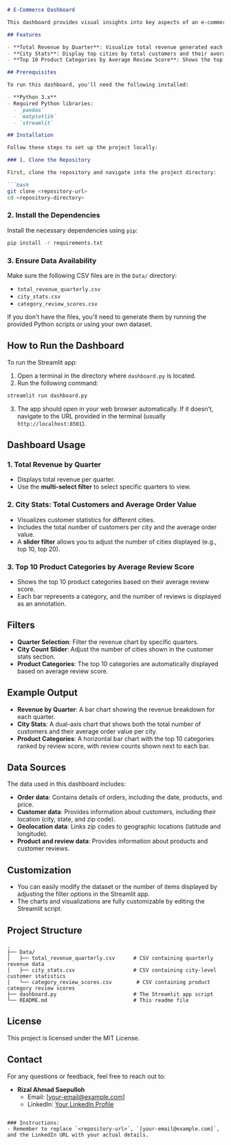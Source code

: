 
```markdown
# E-Commerce Dashboard

This dashboard provides visual insights into key aspects of an e-commerce dataset, including total revenue by quarter, city-specific customer statistics, and product category review scores. It features interactive filters to enhance data exploration.

## Features

- **Total Revenue by Quarter**: Visualize total revenue generated each quarter, with a filter to select specific quarters.
- **City Stats**: Display top cities by total customers and their average order value, with an option to filter by the number of cities shown.
- **Top 10 Product Categories by Average Review Score**: Shows the top 10 product categories by average review score, with the number of reviews annotated.

## Prerequisites

To run this dashboard, you'll need the following installed:

- **Python 3.x**
- Required Python libraries:
  - `pandas`
  - `matplotlib`
  - `streamlit`

## Installation

Follow these steps to set up the project locally:

### 1. Clone the Repository

First, clone the repository and navigate into the project directory:

```bash
git clone <repository-url>
cd <repository-directory>
```

### 2. Install the Dependencies

Install the necessary dependencies using `pip`:

```bash
pip install -r requirements.txt
```

### 3. Ensure Data Availability

Make sure the following CSV files are in the `Data/` directory:

- `total_revenue_quarterly.csv`
- `city_stats.csv`
- `category_review_scores.csv`

If you don’t have the files, you'll need to generate them by running the provided Python scripts or using your own dataset.

## How to Run the Dashboard

To run the Streamlit app:

1. Open a terminal in the directory where `dashboard.py` is located.
2. Run the following command:

```bash
streamlit run dashboard.py
```

3. The app should open in your web browser automatically. If it doesn’t, navigate to the URL provided in the terminal (usually `http://localhost:8501`).

## Dashboard Usage

### 1. **Total Revenue by Quarter**

- Displays total revenue per quarter.
- Use the **multi-select filter** to select specific quarters to view.

### 2. **City Stats: Total Customers and Average Order Value**

- Visualizes customer statistics for different cities.
- Includes the total number of customers per city and the average order value.
- A **slider filter** allows you to adjust the number of cities displayed (e.g., top 10, top 20).

### 3. **Top 10 Product Categories by Average Review Score**

- Shows the top 10 product categories based on their average review score.
- Each bar represents a category, and the number of reviews is displayed as an annotation.

## Filters

- **Quarter Selection**: Filter the revenue chart by specific quarters.
- **City Count Slider**: Adjust the number of cities shown in the customer stats section.
- **Product Categories**: The top 10 categories are automatically displayed based on average review score.

## Example Output

- **Revenue by Quarter**: A bar chart showing the revenue breakdown for each quarter.
- **City Stats**: A dual-axis chart that shows both the total number of customers and their average order value per city.
- **Product Categories**: A horizontal bar chart with the top 10 categories ranked by review score, with review counts shown next to each bar.

## Data Sources

The data used in this dashboard includes:

- **Order data**: Contains details of orders, including the date, products, and price.
- **Customer data**: Provides information about customers, including their location (city, state, and zip code).
- **Geolocation data**: Links zip codes to geographic locations (latitude and longitude).
- **Product and review data**: Provides information about products and customer reviews.

## Customization

- You can easily modify the dataset or the number of items displayed by adjusting the filter options in the Streamlit app.
- The charts and visualizations are fully customizable by editing the Streamlit script.

## Project Structure

```plaintext
.
├── Data/
│   ├── total_revenue_quarterly.csv      # CSV containing quarterly revenue data
│   ├── city_stats.csv                   # CSV containing city-level customer statistics
│   └── category_review_scores.csv        # CSV containing product category review scores
├── dashboard.py                         # The Streamlit app script
└── README.md                            # This readme file
```

## License

This project is licensed under the MIT License.

## Contact

For any questions or feedback, feel free to reach out to:

- **Rizal Ahmad Saepulloh**
  - Email: [your-email@example.com]
  - LinkedIn: [Your LinkedIn Profile](https://www.linkedin.com/)
```

### Instructions:
- Remember to replace `<repository-url>`, `[your-email@example.com]`, and the LinkedIn URL with your actual details.
